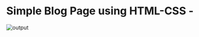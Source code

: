 # Simple Blog Page using HTML-CSS -

![output](https://user-images.githubusercontent.com/105339279/175026240-4f13c813-9330-45f9-9ccb-43bca25bc846.png)
